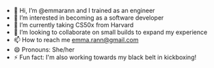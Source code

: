 - 👋 Hi, I’m @emmarann and I trained as an engineer
- 👀 I’m interested in becoming as a software developer
- 🌱 I’m currently taking CS50x from Harvard
- 💞️ I’m looking to collaborate on small builds to expand my experience
- 📫 How to reach me emma.rann@gmail.com
- 😄 Pronouns: She/her
- ⚡ Fun fact: I'm also working towards my black belt in kickboxing!

